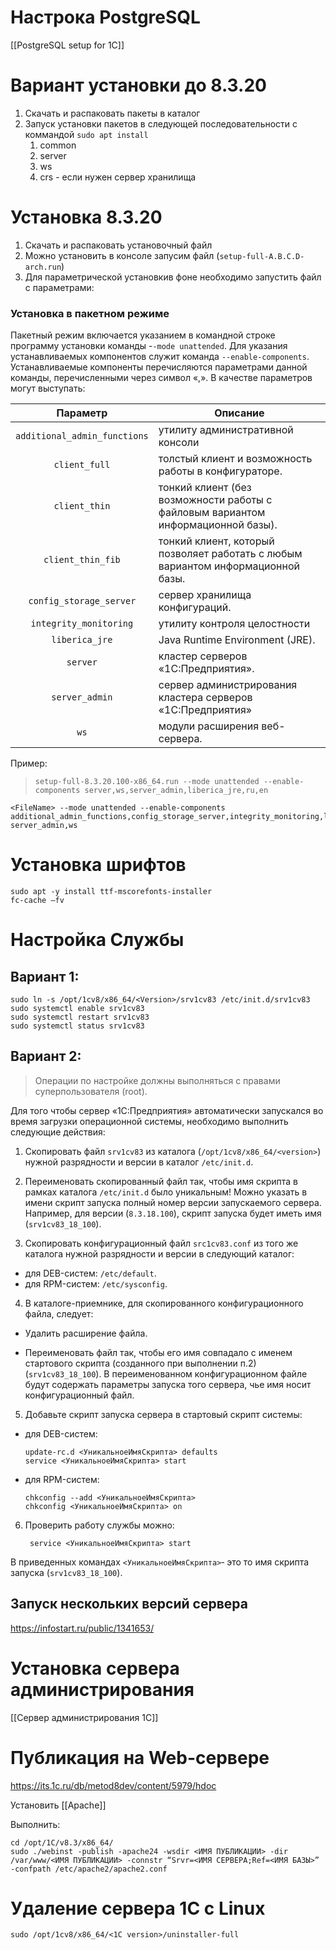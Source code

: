 
# Настрока PostgreSQL
[[PostgreSQL setup for 1C]]

# Вариант установки до 8.3.20
1. Скачать и распаковать пакеты в каталог
2. Запуск установки пакетов в следующей последовательности с коммандой `sudo apt install` 
	1. common
	2. server
	3. ws
	4. crs - если нужен сервер хранилищa
		

# Установка 8.3.20
1.	Скачать и распаковать установочный файл
2.	Можно установить в консоле запусим файл (`setup-full-A.B.C.D-arch.run`)
3.	Для  параметрической установкив фоне необходимо запустить файл с параметрами:

### Установка в пакетном режиме
Пакетный режим включается указанием в командной строке программу установки команды -`-mode unattended`. Для указания устанавливаемых компонентов служит команда `--enable-components`. Устанавливаемые компоненты перечисляются параметрами данной команды, перечисленными через символ «,». В качестве параметров могут выступать:	


|           Параметр           | Описание                                                                         |
|:----------------------------:| -------------------------------------------------------------------------------- |
| `additional_admin_functions` | утилиту административной консоли                                                 |
|        `client_full`         | толстый клиент и возможность работы в конфигураторе.                             |
|        `client_thin`         | тонкий клиент (без возможности работы с файловым вариантом информационной базы). |
|      `client_thin_fib`       | тонкий клиент, который позволяет работать с любым вариантом информационной базы. |
|   `config_storage_server`    | сервер хранилища конфигураций.                                                   |
|    `integrity_monitoring`    | утилиту контроля целостности                                                     |
|        `liberica_jre`        | Java Runtime Environment (JRE).                                                  |
|           `server`           | кластер серверов «1С:Предприятия».                                               |
|        `server_admin`        | сервер администрирования кластера серверов «1С:Предприятия»                      |
|             `ws`             | модули расширения веб-сервера.                                                   |



Пример:

> `setup-full-8.3.20.100-x86_64.run --mode unattended --enable-components server,ws,server_admin,liberica_jre,ru,en`

	<FileName> --mode unattended --enable-components additional_admin_functions,config_storage_server,integrity_monitoring,liberica_jre,server,
	server_admin,ws
	
	
# 	Установка шрифтов
	sudo apt -y install ttf-mscorefonts-installer
	fc-cache –fv
	
# Настройка Службы

## Вариант 1:

	sudo ln -s /opt/1cv8/x86_64/<Version>/srv1cv83 /etc/init.d/srv1cv83
	sudo systemctl enable srv1cv83
	sudo systemctl restart srv1cv83
	sudo systemctl status srv1cv83

## Вариант 2:
	
>Операции по настройке должны выполняться с правами суперпользователя (root).  
  
Для того чтобы сервер «1С:Предприятия» автоматически запускался во время загрузки операционной системы, необходимо выполнить следующие действия:  
  
1. Скопировать файл `srv1cv83` из каталога (`/opt/1cv8/x86_64/<version>`) нужной разрядности и версии в каталог `/etc/init.d`.  
  
2. Переименовать скопированный файл так, чтобы имя скрипта в рамках каталога `/etc/init.d` было уникальным! Можно указать в имени скрипт запуска полный номер версии запускаемого сервера. Например, для версии (`8.3.18.100`), скрипт запуска будет иметь имя (`srv1cv83_18_100`).  
  
3. Скопировать конфигурационный файл `src1cv83.conf` из того же каталога нужной разрядности и версии в следующий каталог:  
-	для DEB-систем: `/etc/default`.  
-	для RPM-систем: `/etc/sysconfig`.  

4. В каталоге-приемнике, для скопированного конфигурационного файла, следует:  
  
-	Удалить расширение файла.  
  
-	Переименовать файл так, чтобы его имя совпадало с именем стартового скрипта (созданного при выполнении п.2) (`srv1cv83_18_100`). В переименованном конфигурационном файле будут содержать параметры запуска того сервера, чье имя носит конфигурационный файл.  
  
5. Добавьте скрипт запуска сервера в стартовый скрипт системы:  
  
-	для DEB-систем:  

		update-rc.d <УникальноеИмяСкрипта> defaults
		service <УникальноеИмяСкрипта> start
-	для RPM-систем:  

		chkconfig --add <УникальноеИмяСкрипта>
		chkconfig <УникальноеИмяСкрипта> on
  
6. Проверить работу службы можно:

		service <УникальноеИмяСкрипта> start
		
В приведенных командах `<УникальноеИмяСкрипта>`‑ это то имя скрипта запуска (`srv1cv83_18_100`).  

## Запуск нескольких версий сервера
https://infostart.ru/public/1341653/

# Установка сервера администрирования
[[Сервер администрирования 1С]]


# Публикация на Web-сервере

https://its.1c.ru/db/metod8dev/content/5979/hdoc

Установить [[Apache]]

Выполнить:

	cd /opt/1C/v8.3/x86_64/
	sudo ./webinst -publish -apache24 -wsdir <ИМЯ ПУБЛИКАЦИИ> -dir /var/www/<ИМЯ ПУБЛИКАЦИИ> -connstr “Srvr=<ИМЯ СЕРВЕРА;Ref=<ИМЯ БАЗЫ>” -confpath /etc/apache2/apache2.conf
	
	
# 	Удаление сервера 1С с Linux
`sudo /opt/1cv8/x86_64/<1C version>/uninstaller-full`



